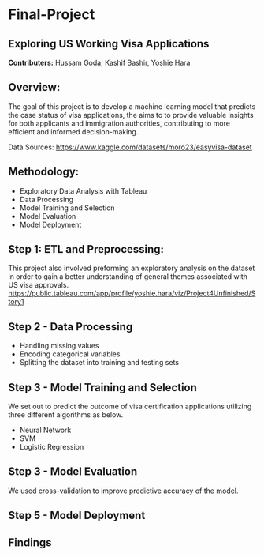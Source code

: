 # Final-Project


**Exploring US Working Visa Applications**
-
**Contributers:**  Hussam Goda, Kashif Bashir, Yoshie Hara


**Overview:** 
-
The goal of this project is to develop a machine learning model that predicts the case status of visa applications, the aims to to provide valuable insights for both applicants and immigration authorities, contributing to more efficient and informed decision-making.

Data Sources: https://www.kaggle.com/datasets/moro23/easyvisa-dataset


**Methodology:**
-
- Exploratory Data Analysis with Tableau
- Data Processing
- Model Training and Selection
- Model Evaluation
- Model Deployment


**Step 1: ETL and Preprocessing:**
-
This project also involved preforming an exploratory analysis on the dataset in order to gain a better understanding of general themes associated with US visa approvals. 
https://public.tableau.com/app/profile/yoshie.hara/viz/Project4Unfinished/Story1


**Step 2 - Data Processing**
-
- Handling missing values
- Encoding categorical variables
- Splitting the dataset into training and testing sets


**Step 3 - Model Training and Selection**
-
We set out to predict the outcome of visa certification applications utilizing three different algorithms as below.

- Neural Network
- SVM
- Logistic Regression

**Step 3 - Model Evaluation**
-
We used cross-validation to improve predictive accuracy of the model.


**Step 5 - Model Deployment**
-


**Findings**
-
